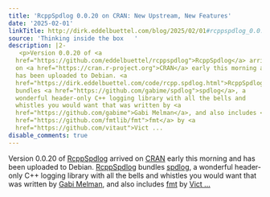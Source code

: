 ```yaml
---
title: 'RcppSpdlog 0.0.20 on CRAN: New Upstream, New Features'
date: '2025-02-01'
linkTitle: http://dirk.eddelbuettel.com/blog/2025/02/01#rcppspdlog_0.0.20
source: 'Thinking inside the box   '
description: |2-
   <p>Version 0.0.20 of <a
  href="https://github.com/eddelbuettel/rcppspdlog">RcppSpdlog</a> arrived
  on <a href="https://cran.r-project.org">CRAN</a> early this morning and
  has been uploaded to Debian. <a
  href="https://dirk.eddelbuettel.com/code/rcpp.spdlog.html">RcppSpdlog</a>
  bundles <a href="https://github.com/gabime/spdlog">spdlog</a>, a
  wonderful header-only C++ logging library with all the bells and
  whistles you would want that was written by <a
  href="https://github.com/gabime">Gabi Melman</a>, and also includes <a
  href="https://github.com/fmtlib/fmt">fmt</a> by <a
  href="https://github.com/vitaut">Vict ...
disable_comments: true
---
```

 <p>Version 0.0.20 of <a
href="https://github.com/eddelbuettel/rcppspdlog">RcppSpdlog</a> arrived
on <a href="https://cran.r-project.org">CRAN</a> early this morning and
has been uploaded to Debian. <a
href="https://dirk.eddelbuettel.com/code/rcpp.spdlog.html">RcppSpdlog</a>
bundles <a href="https://github.com/gabime/spdlog">spdlog</a>, a
wonderful header-only C++ logging library with all the bells and
whistles you would want that was written by <a
href="https://github.com/gabime">Gabi Melman</a>, and also includes <a
href="https://github.com/fmtlib/fmt">fmt</a> by <a
href="https://github.com/vitaut">Vict ...